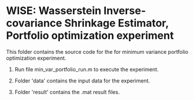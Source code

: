# WISE: Wasserstein Inverse-covariance Shrinkage Estimator, Portfolio optimization experiment

This folder contains the source code for the for minimum variance portfolio optimization experiment.

1. Run file min_var_portfolio_run.m to execute the experiment. 

2. Folder 'data' contains the input data for the experiment.

3. Folder 'result' contains the .mat result files.